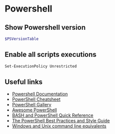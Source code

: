 # Powershell

## Show Powershell version
```bash
$PSVersionTable
```

## Enable all scripts executions
```bash
Set-ExecutionPolicy Unrestricted
```

## Useful links
* [Powershell Documentation](https://learn.microsoft.com/fr-fr/powershell)
* [PowerShell Cheatsheet](https://github.com/ab14jain/PowerShell)
* [PowerShell Gallery](https://www.powershellgallery.com)
* [Awesome PowerShell](https://github.com/janikvonrotz/awesome-powershell)
* [BASH and PowerShell Quick Reference](https://cecs.wright.edu/~pmateti/Courses/233/Labs/Scripting/bashVsPowerShellTable.html)
* [The PowerShell Best Practices and Style Guide](https://poshcode.gitbooks.io/powershell-practice-and-style)
* [Windows and Unix command line equivalents](https://www.lemoda.net/windows/windows2unix/windows2unix.html)
